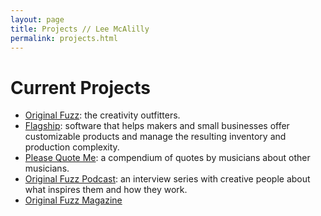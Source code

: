 ```yaml
---
layout: page
title: Projects // Lee McAlilly
permalink: projects.html
---
```


# Current Projects


* [Original Fuzz](https://originalfuzz.com): the creativity outfitters.
* [Flagship](http://www.flagship.tools): software that helps makers and small businesses offer customizable products and manage the resulting inventory and production complexity.
* [Please Quote Me](https://pleasequote.com): a compendium of quotes by musicians about other musicians.
* [Original Fuzz Podcast](https://originalfuzz.com/podcast): an interview series with creative people about what inspires them and how they work.
* [Original Fuzz Magazine](https://originalfuzz.com/magazine)
